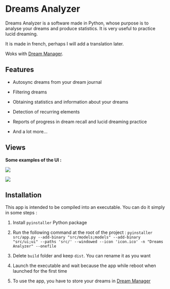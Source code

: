 # Dreams Analyzer

Dreams Analyzer is a software made in Python, whose purpose is to analyse your dreams and produce statistics. It is very useful to practice lucid dreaming. 

It is made in french, perhaps I will add a translation later.

Woks with [Dream Manager](https://astucesweb.fr/dream-manager/).

## Features

- Autosync dreams from your dream journal

- Filtering dreams

- Obtaining statistics and information about your dreams

- Detection of recurring elements

- Reports of progress in dream recall and lucid dreaming practice

- And a lot more...

## Views

**Some examples of the UI :**

![](https://zupimages.net/up/22/22/e8oo.png)

![](https://zupimages.net/up/22/22/dqd0.png)

## Installation

This app is intended to be compiled into an executable. You can do it simply in some steps :

1. Install `pyinstaller` Python package

2. Run the following command at the root of the project : `pyinstaller src/app.py --add-binary "src/models;models" --add-binary "src/ui;ui" --paths 'src/' --windowed --icon 'icon.ico' -n "Dreams Analyzer" --onefile`

3. Delete `build` folder and keep `dist`. You can rename it as you want

4. Launch the executable and wait because the app while reboot when launched for the first time

5. To use the app, you have to store your dreams in [Dream Manager](https://astucesweb.fr/dream-manager/)